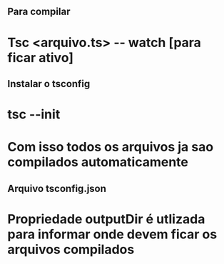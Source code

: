 ## Para compilar
# Tsc <arquivo.ts> -- watch [para ficar ativo]

## Instalar o tsconfig
# tsc --init
# Com isso todos os arquivos ja sao compilados automaticamente

## Arquivo tsconfig.json
# Propriedade outputDir é utlizada para informar onde devem ficar os arquivos compilados